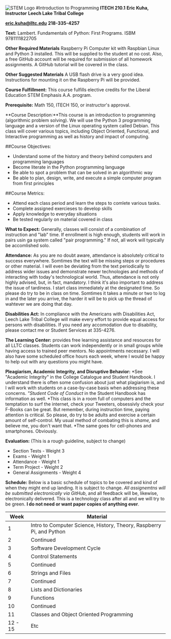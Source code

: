 ![STEM Logo](http://i.imgur.com/0SmUgXq.jpg)
#Introduction to Programming
**ITECH 210.1**
**Eric Kuha, Instructor**
**Leech Lake Tribal College**

**[eric.kuha@lltc.edu](mailto:eric.kuha@lltc.edu)**
**218-335-4257**

**Text:** Lambert. Fundamentals of Python: First Programs. ISBM 9781111822705

**Other Required Materials** Raspberry Pi Computer kit with Raspbian Linux and Python 3 installed.  This will be supplied to the student at no cost. Also, a free GitHub account will be required for submission of all homework assignments.  A GitHub tutorial will be covered in the class.

**Other Suggested Materials** A USB flash drive is a very good idea.  Instructions for mounting it on the Raspberry Pi will be provided.

**Course Fulfillment:** This course fulfills elective credits for the Liberal Education STEM Emphasis A.A. program.

**Prerequisite:** Math 150, ITECH 150, or instructor's approval.

**Course Description:**This course is an introduction to programming (algorithmic problem solving). We will use the Python 3 programming language and a version of the Linux operating system called Debian.  This class will cover various topics, including Object Oriented, Functional, and Interactive programming as well as history and impact of computing.

##Course Objectives:
* Understand some of the history and theory behind computers and programming languages
* Become literate in the Python programming language
* Be able to spot a problem that can be solved in an algorithmic way
* Be able to plan, design, write, and execute a simple computer program from first principles

##Course Metrics:
* Attend each class period and learn the steps to comlete various tasks.
* Complete assigned exercieses to develop skills
* Apply knowledge to everyday situations
* Be tested regularly on material covered in class

**What to Expect:** Generally, classes will consist of a combination of instruction and "lab" time. If enrollment is high enough, students will work in pairs usin ga system called "pair programming." If not, all work will typically be accomlished solo.

**Attendance:** As you are no doubt aware, attendance is absolutely critical to success everywhere. Somtimes the text will be missing steps or procedures or other material. I will even be deviating from the text periodically to address wider issues and demonstrate newer technologies and methods of interacting with today's technological world. Thus, attendance is not only highly advised, but, in fact, mandatory. I think it's also important to address the issue of tardiness. I start class immediately at the designated time. So please do try to be in class on time. Somtimes it takes a minute or two to log in and the later you arrive, the harder it will be to pick up the thread of wahtever we are doing that day.

**Disabilities Act:** In compliance with the Americans with Disabilities Act, Leech Lake Tribal College will make every effort to provide equal access for persons with disabilities. If you need any accomodation due to disability, please contact me or Student Services at 335-4276.

**The Learning Center:** provides free learning assistance and resources for all LLTC classes. Students can work independently or in small groups while having access to trained peer mentors. No appointments necessary. I will also have some scheduled office hours each week, where I would be happy to help out with any questions you might have.

**Pleagiarism, Academic Integrity, and Disruptive Behavior:**
*See "Academic Integrity" in the College Catalogue and Student Handbook. I understand there is often some confusion about just what plagiarism is, and I will work with students on a case-by-case basis when addressing these concerns.
*"Student Code of Conduct* in the Student Handbook has information as well.
*This class is in a room full of computers and the temptation to surf the internet, check your Tweeters, obsessivly check your F-Books can be great.  But remember, during instruction time, paying attention is critical. So please, do try to be adults and exercise a certain amount of self-control.  My usual method of combating this is *shame,* and believe me, you don't want that.
*The same goes for cell-phones and smartphones. Obviously.

**Evaluation:** (This is a rough guideline, subject to change)
* Section Tests - Weight 3
* Exams - Weight 1
* Attendance - Weight 1
* Term Project - Weight 2
* General Assignments - Weight 4

**Schedule:** Below is a basic schedule of topics to be covered and kind of when they might end up landing. It is subject to change. *All assignemtns will be submitted electronically via GitHub*, and all feedback will be, likewise, electronically delivered. This is a technology class after all and we will try to be green. **I do not need or want paper copies of anything ever**.

| Week     | Material  |
| -------- | --------- |
| 1        | Intro to Computer Science, History, Theory, Raspberry Pi, and Python |
| 2        | Continued |
| 3        | Software Development Cycle |
| 4        | Control Statements |
| 5        | Continued |
| 6        | Strings and Files |
| 7        | Continued |
| 8        | Lists and Dictionaries |
| 9        | Functions |
| 10       | Continued |
| 11       | Classes and Object Oriented Programming |
| 12 - 15  | Etc |
